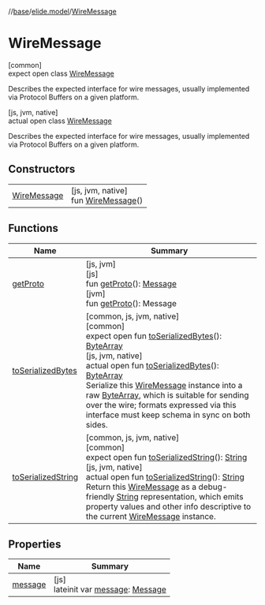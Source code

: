 //[base](../../../index.md)/[elide.model](../index.md)/[WireMessage](index.md)

# WireMessage

[common]\
expect open class [WireMessage](index.md)

Describes the expected interface for wire messages, usually implemented via Protocol Buffers on a given platform.

[js, jvm, native]\
actual open class [WireMessage](index.md)

Describes the expected interface for wire messages, usually implemented via Protocol Buffers on a given platform.

## Constructors

| | |
|---|---|
| [WireMessage](-wire-message.md) | [js, jvm, native]<br>fun [WireMessage](-wire-message.md)() |

## Functions

| Name | Summary |
|---|---|
| [getProto](../../../../../packages/base/base/elide.model/-wire-message/[jvm]get-proto.md) | [js, jvm]<br>[js]<br>fun [getProto]([js]get-proto.md)(): [Message](../../lib.protobuf/-message/index.md)<br>[jvm]<br>fun [getProto]([jvm]get-proto.md)(): Message |
| [toSerializedBytes](to-serialized-bytes.md) | [common, js, jvm, native]<br>[common]<br>expect open fun [toSerializedBytes](to-serialized-bytes.md)(): [ByteArray](https://kotlinlang.org/api/latest/jvm/stdlib/kotlin/-byte-array/index.html)<br>[js, jvm, native]<br>actual open fun [toSerializedBytes](to-serialized-bytes.md)(): [ByteArray](https://kotlinlang.org/api/latest/jvm/stdlib/kotlin/-byte-array/index.html)<br>Serialize this [WireMessage](index.md) instance into a raw [ByteArray](https://kotlinlang.org/api/latest/jvm/stdlib/kotlin/-byte-array/index.html), which is suitable for sending over the wire; formats expressed via this interface must keep schema in sync on both sides. |
| [toSerializedString](to-serialized-string.md) | [common, js, jvm, native]<br>[common]<br>expect open fun [toSerializedString](to-serialized-string.md)(): [String](https://kotlinlang.org/api/latest/jvm/stdlib/kotlin/-string/index.html)<br>[js, jvm, native]<br>actual open fun [toSerializedString](to-serialized-string.md)(): [String](https://kotlinlang.org/api/latest/jvm/stdlib/kotlin/-string/index.html)<br>Return this [WireMessage](index.md) as a debug-friendly [String](https://kotlinlang.org/api/latest/jvm/stdlib/kotlin/-string/index.html) representation, which emits property values and other info descriptive to the current [WireMessage](index.md) instance. |

## Properties

| Name | Summary |
|---|---|
| [message](message.md) | [js]<br>lateinit var [message](message.md): [Message](../../lib.protobuf/-message/index.md) |

